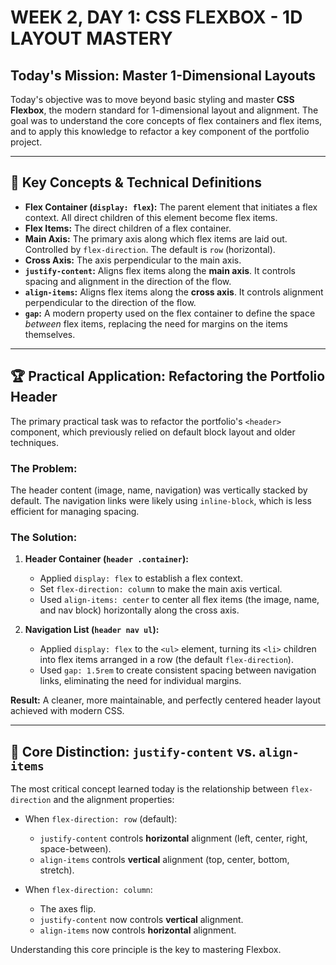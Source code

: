 # WEEK 2, DAY 1: CSS FLEXBOX - 1D LAYOUT MASTERY

## Today's Mission: Master 1-Dimensional Layouts

Today's objective was to move beyond basic styling and master **CSS Flexbox**, the modern standard for 1-dimensional layout and alignment. The goal was to understand the core concepts of flex containers and flex items, and to apply this knowledge to refactor a key component of the portfolio project.

---

## 🔑 Key Concepts & Technical Definitions

-   **Flex Container (`display: flex`):** The parent element that initiates a flex context. All direct children of this element become flex items.
-   **Flex Items:** The direct children of a flex container.
-   **Main Axis:** The primary axis along which flex items are laid out. Controlled by `flex-direction`. The default is `row` (horizontal).
-   **Cross Axis:** The axis perpendicular to the main axis.
-   **`justify-content`:** Aligns flex items along the **main axis**. It controls spacing and alignment in the direction of the flow.
-   **`align-items`:** Aligns flex items along the **cross axis**. It controls alignment perpendicular to the direction of the flow.
-   **`gap`:** A modern property used on the flex container to define the space *between* flex items, replacing the need for margins on the items themselves.

---

## 🏆 Practical Application: Refactoring the Portfolio Header

The primary practical task was to refactor the portfolio's `<header>` component, which previously relied on default block layout and older techniques.

### The Problem:
The header content (image, name, navigation) was vertically stacked by default. The navigation links were likely using `inline-block`, which is less efficient for managing spacing.

### The Solution:
1.  **Header Container (`header .container`):**
    -   Applied `display: flex` to establish a flex context.
    -   Set `flex-direction: column` to make the main axis vertical.
    -   Used `align-items: center` to center all flex items (the image, name, and nav block) horizontally along the cross axis.

2.  **Navigation List (`header nav ul`):**
    -   Applied `display: flex` to the `<ul>` element, turning its `<li>` children into flex items arranged in a row (the default `flex-direction`).
    -   Used `gap: 1.5rem` to create consistent spacing between navigation links, eliminating the need for individual margins.

**Result:** A cleaner, more maintainable, and perfectly centered header layout achieved with modern CSS.

---

## 🧠 Core Distinction: `justify-content` vs. `align-items`

The most critical concept learned today is the relationship between `flex-direction` and the alignment properties:

-   When `flex-direction: row` (default):
    -   `justify-content` controls **horizontal** alignment (left, center, right, space-between).
    -   `align-items` controls **vertical** alignment (top, center, bottom, stretch).

-   When `flex-direction: column`:
    -   The axes flip.
    -   `justify-content` now controls **vertical** alignment.
    -   `align-items` now controls **horizontal** alignment.

Understanding this core principle is the key to mastering Flexbox.
